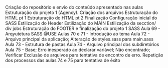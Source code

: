 Criação do repositório e envio do conteúdo apresentado nas aulas
Estruturação do projeto 1 (Agency). Criação dos arquivos
Estruturação do HTML pt 1
Estruturação do HTML pt 2 Finalização
Configuração inicial do SASS
Estilização do Header
Estilização do MAIN
Estilização da secction/ div jobs
Estruturação do FOOTER e finalização do projeto 1 SASS
Aula 69 - Arqyutetura SASS @USE
Aulas 70 e 71 - Introdução ao tema
Aula 72 - Arquivo principal da aplicação; Alteração de styles.sass para main.sass
Aula 73 - Estrutura de pastas
Aula 74 - Arquivo principal dos subdiretórios
Aula 75 - Base; Erro inesperado ao declarar variável; Não encontrado; Verificar
Exclusão de arquivos para tentativa de encontro de erro. Repetição dos processos das aulas 74 e 75 para tentativa de êxito